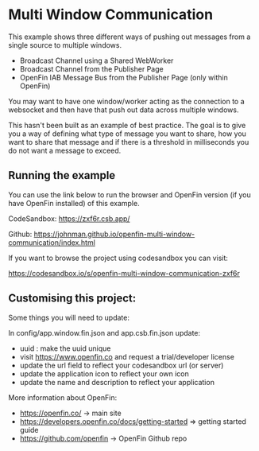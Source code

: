 # Multi Window Communication

This example shows three different ways of pushing out messages from a single source to multiple windows.

- Broadcast Channel using a Shared WebWorker
- Broadcast Channel from the Publisher Page
- OpenFin IAB Message Bus from the Publisher Page (only within OpenFin)

You may want to have one window/worker acting as the connection to a websocket and then have that push out data across multiple windows.

This hasn't been built as an example of best practice. The goal is to give you a way of defining what type of message you want to share, how you want to share that message and if there is a threshold in milliseconds you do not want a message to exceed.

## Running the example

You can use the link below to run the browser and OpenFin version (if you have OpenFin installed) of this example.

CodeSandbox: https://zxf6r.csb.app/

Github: https://johnman.github.io/openfin-multi-window-communication/index.html

If you want to browse the project using codesandbox you can visit:

https://codesandbox.io/s/openfin-multi-window-communication-zxf6r

## Customising this project:

Some things you will need to update:

In config/app.window.fin.json and app.csb.fin.json update:

- uuid : make the uuid unique
- visit https://www.openfin.co and request a trial/developer license
- update the url field to reflect your codesandbox url (or server)
- update the application icon to reflect your own icon
- update the name and description to reflect your application

More information about OpenFin:

- https://openfin.co/ -> main site
- https://developers.openfin.co/docs/getting-started => getting started guide
- https://github.com/openfin -> OpenFin Github repo
